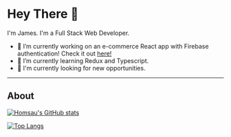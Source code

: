 # Hey There :metal:

I'm James. I'm a Full Stack Web Developer.

<!--
**homsau/homsau** is a ✨ _special_ ✨ repository because its `README.md` (this file) appears on your GitHub profile.
-->

- :construction_worker: I’m currently working on an e-commerce React app with Firebase authentication! Check it out <a href="www.github.com/homsau/react-store">here!</a>
- :dizzy: I’m currently learning Redux and Typescript.
- :eyes: I'm currently looking for new opportunities. 
<!--- 
👯 I’m looking to collaborate on ...
- 🤔 I’m looking for help with ...
- 💬 Ask me about ...
- 📫 How to reach me: ...
- 😄 Pronouns: ...
- ⚡ Fun fact: ...
-->
---

## About

[![Homsau's GitHub stats](https://github-readme-stats.vercel.app/api?username=homsau&count_private=true&show_icons=true&?theme=cobalt&icon_color=orange)](https://github.com/anuraghazra/github-readme-stats)

[![Top Langs](https://github-readme-stats.vercel.app/api/top-langs/?username=anuraghazra&layout=compact)](https://github.com/anuraghazra/github-readme-stats)
